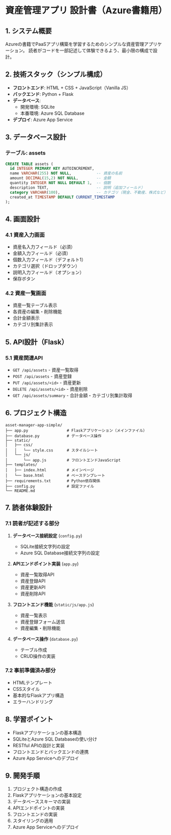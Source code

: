 # 資産管理アプリ 設計書（Azure書籍用）

## 1. システム概要
Azureの書籍でPaaSアプリ構築を学習するためのシンプルな資産管理アプリケーション。
読者がコードを一部記述して体験できるよう、最小限の構成で設計。

## 2. 技術スタック（シンプル構成）
- **フロントエンド**: HTML + CSS + JavaScript（Vanilla JS）
- **バックエンド**: Python + Flask
- **データベース**: 
  - 開発環境: SQLite
  - 本番環境: Azure SQL Database
- **デプロイ**: Azure App Service

## 3. データベース設計

### テーブル: assets
```sql
CREATE TABLE assets (
  id INTEGER PRIMARY KEY AUTOINCREMENT,
  name VARCHAR(255) NOT NULL,           -- 資産の名前
  amount DECIMAL(15,2) NOT NULL,        -- 金額
  quantity INTEGER NOT NULL DEFAULT 1,  -- 個数
  description TEXT,                     -- 説明（追加フィールド）
  category VARCHAR(100),                -- カテゴリ（現金、不動産、株式など）
  created_at TIMESTAMP DEFAULT CURRENT_TIMESTAMP
);
```

## 4. 画面設計

### 4.1 資産入力画面
- 資産名入力フィールド（必須）
- 金額入力フィールド（必須）
- 個数入力フィールド（デフォルト1）
- カテゴリ選択（ドロップダウン）
- 説明入力フィールド（オプション）
- 保存ボタン

### 4.2 資産一覧画面
- 資産一覧テーブル表示
- 各資産の編集・削除機能
- 合計金額表示
- カテゴリ別集計表示

## 5. API設計（Flask）

### 5.1 資産関連API
- `GET /api/assets` - 資産一覧取得
- `POST /api/assets` - 資産登録
- `PUT /api/assets/<id>` - 資産更新
- `DELETE /api/assets/<id>` - 資産削除
- `GET /api/assets/summary` - 合計金額・カテゴリ別集計取得

## 6. プロジェクト構造
```
asset-manager-app-simple/
├── app.py                 # Flaskアプリケーション（メインファイル）
├── database.py            # データベース操作
├── static/
│   ├── css/
│   │   └── style.css      # スタイルシート
│   └── js/
│       └── app.js         # フロントエンドJavaScript
├── templates/
│   ├── index.html         # メインページ
│   └── base.html          # ベーステンプレート
├── requirements.txt       # Python依存関係
├── config.py              # 設定ファイル
└── README.md
```

## 7. 読者体験設計

### 7.1 読者が記述する部分
1. **データベース接続設定** (`config.py`)
   - SQLite接続文字列の設定
   - Azure SQL Database接続文字列の設定

2. **APIエンドポイント実装** (`app.py`)
   - 資産一覧取得API
   - 資産登録API
   - 資産更新API
   - 資産削除API

3. **フロントエンド機能** (`static/js/app.js`)
   - 資産一覧表示
   - 資産登録フォーム送信
   - 資産編集・削除機能

4. **データベース操作** (`database.py`)
   - テーブル作成
   - CRUD操作の実装

### 7.2 事前準備済み部分
- HTMLテンプレート
- CSSスタイル
- 基本的なFlaskアプリ構造
- エラーハンドリング

## 8. 学習ポイント
- Flaskアプリケーションの基本構造
- SQLiteとAzure SQL Databaseの使い分け
- RESTful APIの設計と実装
- フロントエンドとバックエンドの連携
- Azure App Serviceへのデプロイ

## 9. 開発手順
1. プロジェクト構造の作成
2. Flaskアプリケーションの基本設定
3. データベーススキーマの実装
4. APIエンドポイントの実装
5. フロントエンドの実装
6. スタイリングの適用
7. Azure App Serviceへのデプロイ 